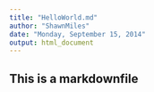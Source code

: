 ```yaml
---
title: "HelloWorld.md"
author: "ShawnMiles"
date: "Monday, September 15, 2014"
output: html_document
---
```


## This is a markdownfile
